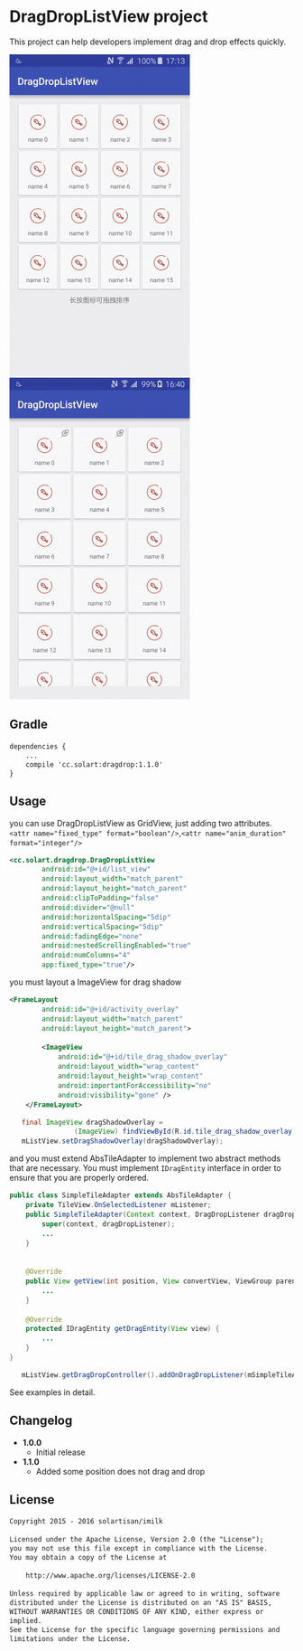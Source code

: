 DragDropListView project
========================

This project can help developers implement drag and drop effects quickly.

<img src="./preview/simple.gif">
<img src="./preview/thumbtack.gif">

Gradle
------
```
dependencies {
    ...
    compile 'cc.solart:dragdrop:1.1.0'
}
```

Usage
-----
you can use DragDropListView as GridView, just adding two attributes.
`<attr name="fixed_type" format="boolean"/>`,`<attr name="anim_duration" format="integer"/>`
```xml
<cc.solart.dragdrop.DragDropListView
        android:id="@+id/list_view"
        android:layout_width="match_parent"
        android:layout_height="match_parent"
        android:clipToPadding="false"
        android:divider="@null"
        android:horizontalSpacing="5dip"
        android:verticalSpacing="5dip"
        android:fadingEdge="none"
        android:nestedScrollingEnabled="true"
        android:numColumns="4"
        app:fixed_type="true"/>
```
you must layout a ImageView for drag shadow
```xml
<FrameLayout
        android:id="@+id/activity_overlay"
        android:layout_width="match_parent"
        android:layout_height="match_parent">

        <ImageView
            android:id="@+id/tile_drag_shadow_overlay"
            android:layout_width="wrap_content"
            android:layout_height="wrap_content"
            android:importantForAccessibility="no"
            android:visibility="gone" />
    </FrameLayout>
```
```java
   final ImageView dragShadowOverlay =
                (ImageView) findViewById(R.id.tile_drag_shadow_overlay);
   mListView.setDragShadowOverlay(dragShadowOverlay);
```
and you must extend AbsTileAdapter to implement two abstract methods that are necessary.
You must implement `IDragEntity` interface in order to ensure that you are properly ordered.
```java
public class SimpleTileAdapter extends AbsTileAdapter {
    private TileView.OnSelectedListener mListener;
    public SimpleTileAdapter(Context context, DragDropListener dragDropListener, TileView.OnSelectedListener listener) {
        super(context, dragDropListener);
        ...
    }


    @Override
    public View getView(int position, View convertView, ViewGroup parent) {
        ...
    }

    @Override
    protected IDragEntity getDragEntity(View view) {
        ...
    }
}
```
```java
   mListView.getDragDropController().addOnDragDropListener(mSimpleTileAdapter);
```

See examples in detail.

Changelog
---------
* **1.0.0**
    * Initial release
* **1.1.0**
    * Added some position does not drag and drop
    
License
-------

    Copyright 2015 - 2016 solartisan/imilk

    Licensed under the Apache License, Version 2.0 (the "License");
    you may not use this file except in compliance with the License.
    You may obtain a copy of the License at

        http://www.apache.org/licenses/LICENSE-2.0

    Unless required by applicable law or agreed to in writing, software
    distributed under the License is distributed on an "AS IS" BASIS,
    WITHOUT WARRANTIES OR CONDITIONS OF ANY KIND, either express or implied.
    See the License for the specific language governing permissions and
    limitations under the License.